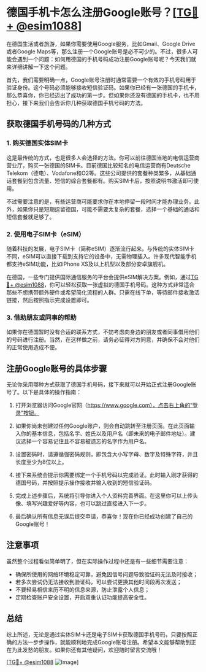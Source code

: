 # 德国手机卡怎么注册Google账号？[[TG💪+ @esim1088](https://t.me/s/esim1088)]

在德国生活或者旅游，如果你需要使用Google服务，比如Gmail、Google Drive或者Google Maps等，那么注册一个Google账号是必不可少的。不过，很多人可能会遇到一个问题：如何用德国的手机号码成功注册Google账号呢？今天我们就来详细讲解一下这个问题。

首先，我们需要明确一点，Google账号注册时通常需要一个有效的手机号码用于验证身份。这个号码必须能够接收短信验证码。如果你已经有一张德国的手机卡，那么恭喜你，你已经迈出了成功的第一步。但如果你还没有德国的手机卡，也不用担心，接下来我们会告诉你几种获取德国手机号码的方法。

## 获取德国手机号码的几种方式

### 1. 购买德国实体SIM卡

这是最传统的方式，也是很多人会选择的方法。你可以前往德国当地的电信运营商营业厅，购买一张德国的SIM卡。目前德国比较知名的电信运营商有Deutsche Telekom（德电）、Vodafone和O2等。这些公司提供的套餐种类繁多，从基础通话套餐到包含流量、短信的综合套餐都有。购买SIM卡后，按照说明书激活即可使用。

不过需要注意的是，有些运营商可能要求你在本地停留一段时间才能办理业务。此外，如果你只是短期逗留德国，可能不需要太复杂的套餐，选择一个基础的通话和短信套餐就足够了。

### 2. 使用电子SIM卡（eSIM）

随着科技的发展，电子SIM卡（简称eSIM）逐渐流行起来。与传统的实体SIM卡不同，eSIM可以直接下载到支持它的设备中，无需物理插入。许多现代智能手机都支持eSIM功能，比如iPhone XS及以上机型以及部分安卓旗舰机。

在德国，一些专门提供国际通信服务的平台会提供eSIM解决方案。例如，通过[TG💪+ @esim1088](https://t.me/s/esim1088)，你可以轻松获取一张虚拟的德国手机号码。这种方式非常适合那些不想携带额外硬件或希望简化流程的人群。只需在线下单，等待邮件接收激活链接，然后按照指示完成设置即可。

### 3. 借助朋友或同事的帮助

如果你在德国暂时没有合适的联系方式，不妨考虑向身边的朋友或者同事借用他们的号码进行注册。当然，在这样做之前，请务必征得对方同意，并确保不会对他们的正常使用造成不便。

## 注册Google账号的具体步骤

无论你采用哪种方式获取了德国手机号码，接下来就可以开始正式注册Google账号了。以下是具体的操作指南：

1. 打开浏览器访问Google官网（https://www.google.com），点击右上角的“登录”按钮。
   
2. 如果你尚未创建过任何Google账户，则会自动跳转至注册页面。在此页面输入你的基本信息，包括名字、姓氏以及用户名（即未来的电子邮件地址）。建议选择一个容易记住且不容易被遗忘的名字作为用户名。

3. 设置密码时，请遵循强密码规则，即包含大小写字母、数字及特殊字符，并且长度至少为8位以上。

4. 接下来系统会提示你需要绑定一个手机号码以完成验证。此时输入刚才获得的德国号码，并按照提示操作接收并输入收到的短信验证码。

5. 完成上述步骤后，系统将引导你进入个人资料完善界面。在这里你可以上传头像、填写兴趣爱好等内容，也可以跳过直接进入下一步。

6. 最后确认所有信息无误后提交申请，恭喜你！现在你已经成功创建了自己的Google账号！

## 注意事项

虽然整个过程看似简单明了，但在实际操作过程中还是有一些细节需要注意：

- 确保所使用的网络环境稳定可靠，避免因信号问题导致验证码无法及时接收；
- 若多次尝试仍无法接收到验证码，可以尝试更换其他时间段再次发送；
- 不要轻易相信来历不明的信息来源，防止泄露个人信息；
- 定期检查账户安全设置，开启双重认证功能提高安全性。

## 总结

综上所述，无论是通过实体SIM卡还是电子SIM卡获取德国手机号码，只要按照正确的方法一步步操作，就能顺利地完成Google账号注册。希望本文能够帮助到正在为此发愁的朋友。如果你还有其他疑问，欢迎随时留言交流哦！

[[TG💪+ @esim1088](https://t.me/s/esim1088) ![Image](https://i.postimg.cc/4NQfJmqS/Snipaste-2025-05-13-00-14-12.png)]